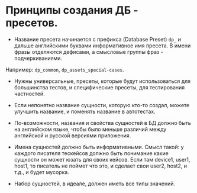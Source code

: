 # Принципы создания ДБ - пресетов.

* Название пресета начинается с префикса (Database Preset) `dp_` и дальше английскими буквами
информативное имя пресета. В имени фразы отделяются дефисами, а смысловые группы фраз - подчеркиваниями.

Например: `dp_common`, `dp_assets_special-cases`. 

* Нужны универсальные, пресеты, которые будут использоваться для большинства тестов,
и специфические пресеты, для тестирования частностей.

* Если непонятно название сущности, которую кто-то создал, можете улучшить название,
и поменять название в автотестах.

* По-возможности, названия и свойства сущностей в БД должно быть на английском языке,
чтобы было меньше различий между английской и русской версиями приложения.

* Имена сущностей должно быть информативными.
Смысл такой: у каждого писателя тескейсов должно быть понимание какие сущности он может
юзать для своих кейсов. Если там device1, user1, host1, то писатель не поймет что это,
и сделает свои user2, host2, и т.д., и будет мусорка.

* Набор сущностей, в идеале, должен иметь все типы значений.

